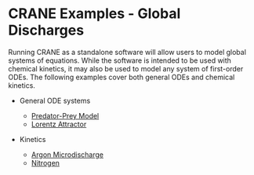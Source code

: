 # CRANE Examples - Global Discharges

Running CRANE as a standalone software will allow users to model global systems of equations. While the software is intended to be used with chemical kinetics, it may also be used to model any system of first-order ODEs. The following examples cover both general ODEs and chemical kinetics. 

- General ODE systems

  - [Predator-Prey Model](examples/global/predator_prey.md)
  - [Lorentz Attractor](examples/global/lorentz_attractor.md)

- Kinetics

  - [Argon Microdischarge](examples/global/argon_microdischarge.md)
  - [Nitrogen](examples/global/nitrogen.md)

